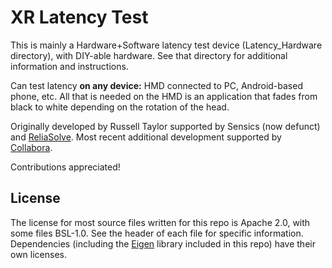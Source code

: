 # XR Latency Test

<!--
// Copyright 2015 Sensics, Inc.
// Copyright 2021 Collabora, Ltd.
//
// SPDX-License-Identifier: Apache-2.0
-->

This is mainly a Hardware+Software latency test device (Latency_Hardware
directory), with DIY-able hardware. See that directory for additional
information and instructions.

Can test latency **on any device:** HMD connected to PC, Android-based phone,
etc. All that is needed on the HMD is an application that fades from black to
white depending on the rotation of the head.

Originally developed by Russell Taylor supported by Sensics (now defunct) and
[ReliaSolve](https://www.reliasolve.com/). Most recent additional development
supported by [Collabora](https://collabora.com).

Contributions appreciated!

## License

The license for most source files written for this repo is Apache 2.0, with some
files BSL-1.0. See the header of each file for specific information.
Dependencies (including the [Eigen](https://eigen.tuxfamily.org) library
included in this repo) have their own licenses.
